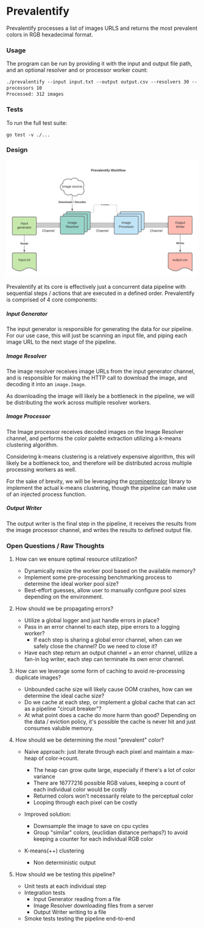 # Prevalentify 

Prevalentify processes a list of images URLS and returns the most prevalent colors 
in RGB hexadecimal format. 

### Usage
The program can be run by providing it with the input and output file path, and 
an optional resolver and or processor worker count: 
```
./prevalentify --input input.txt --output output.csv --resolvers 30 --processors 10
Processed: 312 images
```



### Tests
To run the full test suite:
```
go test -v ./...
```

### Design

![Design](design.png)

Prevalentify at its core is effectively just a concurrent data pipeline with sequential steps / actions that 
are executed in a defined order. Prevalentify is comprised of 4 core components:

##### Input Generator 
The input generator is responsible for generating the data for our pipeline. For our use case, 
this will just be scanning an input file, and piping each image URL to the next stage of the pipeline.

##### Image Resolver
The image resolver receives image URLs from the input generator channel, and is responsible for 
making the HTTP call to download the image, and decoding it into an `image.Image`.

As downloading the image will likely be a bottleneck in the pipeline, we will be distributing the work across 
multiple resolver workers.


##### Image Processor
The Image processor receives decoded images on the Image Resolver channel, and performs the color palette extraction utilizing a k-means clustering algorithm.

Considering k-means clustering is a relatively expensive algorithm, this will likely be a bottleneck too,
and therefore will be distributed across multiple processing workers as well.

For the sake of brevity, we will be leveraging the [prominentcolor](https://github.com/EdlinOrg/prominentcolor) library to implement the actual k-means clustering, though the pipeline can make
use of an injected process function.

##### Output Writer
The output writer is the final step in the pipeline, it receives the results from the image processor channel,
and writes the results to defined output file.











### Open Questions / Raw Thoughts
1. How can we ensure optimal resource utilization? 
    * Dynamically resize the worker pool based on the available memory?
    * Implement some pre-processing benchmarking process to determine the ideal worker pool size?
    * Best-effort guesses, allow user to manually configure pool sizes depending on the environment.
    
2. How should we be propagating errors?
    * Utilize a global logger and just handle errors in place?
    * Pass in an error channel to each step, pipe errors to a logging worker?
        * If each step is sharing a global error channel, when can we safely close the channel? Do we need to close it?
    * Have each step return an output channel + an error channel, utilize a fan-in log writer, each step can terminate its 
    own error channel.
    
    
3. How can we leverage some form of caching to avoid re-processing duplicate images?
    * Unbounded cache size will likely cause OOM crashes, how can we determine the ideal cache size?
    * Do we cache at each step, or implement a global cache that can act as a pipeline "circuit breaker"?
    * At what point does a cache do more harm than good? Depending on the data / eviction policy, 
    it's possible the cache is never hit and just consumes valuble memory.
    
4. How should we be determining the most "prevalent" color?
    * Naive approach: just iterate through each pixel and maintain a max-heap of color->count. 
        * The heap can grow quite large, especially if there's a lot of color variance
        * There are 16777216 possible RGB values, keeping a count of each individual color would be costly
        * Returned colors won't necessarily relate to the perceptual color
        * Looping through each pixel can be costly
        
    * Improved solution:
        * Downsample the image to save on cpu cycles 
        * Group "similar" colors, (euclidian distance perhaps?) to avoid keeping a counter for each individual RGB color
        
    * K-means(++) clustering
        * Non deterministic output
    
5. How should we be testing this pipeline?
    * Unit tests at each individual step
    * Integration tests
        * Input Generator reading from a file
        * Image Resolver downloading files from a server
        * Output Writer writing to a file
    * Smoke tests testing the pipeline end-to-end